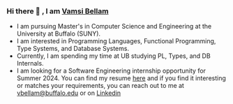 ### Hi there 👋 , I am [Vamsi Bellam](https://vamsibellam.com/)

- I am pursuing Master's in Computer Science and Engineering at the University at Buffalo (SUNY).
- I am interested in Programming Languages, Functional Programming, Type Systems, and Database Systems.
- Currently, I am spending my time at UB studying PL, Types, and DB Internals.
- I am looking for a Software Engineering internship opportunity for Summer 2024. You can find my resume [here](https://vamsibellam.com/resume.pdf) and if you find it interesting or matches your requirements, you can reach out to me at vbellam@buffalo.edu or on [Linkedin](https://www.linkedin.com/in/vamsibellam/)
  

